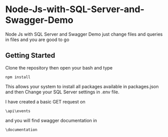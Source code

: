# Node-Js-with-SQL-Server-and-Swagger-Demo

Node Js with SQL Server and Swagger Demo just change files and queries in files and you are good to go 

## Getting Started

Clone the repository then open your bash and type
 ```
 npm install
 ```
 
This allows your system to install all packages available in packages.json and then Change your SQL Server settings in .env file.

I have created a basic GET request on
```
\api\events
```
and you will find swagger documentation in 

```
\documentation
```
